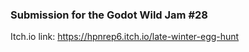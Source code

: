 ### Submission for the Godot Wild Jam #28

Itch.io link: https://hpnrep6.itch.io/late-winter-egg-hunt
